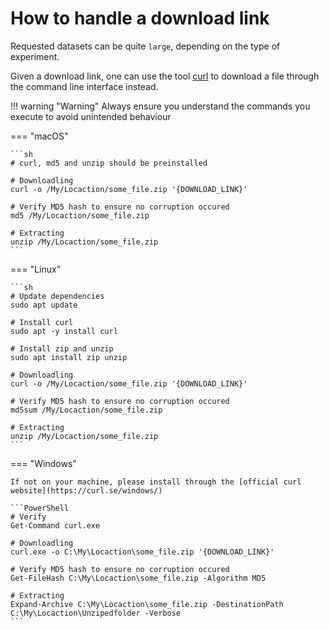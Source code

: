 # How to handle a download link

Requested datasets can be quite `large`, depending on the type of experiment.

Given a download link, one can use the tool [curl](https://en.wikipedia.org/wiki/CURL) to download a file through the command line interface instead.

!!! warning "Warning"
    Always ensure you understand the commands you execute to avoid unintended behaviour

=== "macOS"

    ```sh
    # curl, md5 and unzip should be preinstalled

    # Downloadling
    curl -o /My/Locaction/some_file.zip '{DOWNLOAD_LINK}'

    # Verify MD5 hash to ensure no corruption occured
    md5 /My/Locaction/some_file.zip

    # Extracting
    unzip /My/Locaction/some_file.zip
    ```

=== "Linux"

    ```sh
    # Update dependencies
    sudo apt update

    # Install curl
    sudo apt -y install curl

    # Install zip and unzip
    sudo apt install zip unzip

    # Downloadling
    curl -o /My/Locaction/some_file.zip '{DOWNLOAD_LINK}'

    # Verify MD5 hash to ensure no corruption occured
    md5sum /My/Locaction/some_file.zip

    # Extracting
    unzip /My/Locaction/some_file.zip
    ```

=== "Windows"

    If not on your machine, please install through the [official curl website](https://curl.se/windows/)

    ```PowerShell
    # Verify
    Get-Command curl.exe

    # Downloadling
    curl.exe -o C:\My\Locaction\some_file.zip '{DOWNLOAD_LINK}'

    # Verify MD5 hash to ensure no corruption occured
    Get-FileHash C:\My\Locaction\some_file.zip -Algorithm MD5 

    # Extracting
    Expand-Archive C:\My\Locaction\some_file.zip -DestinationPath C:\My\Locaction\Unzipedfolder -Verbose
    ```
